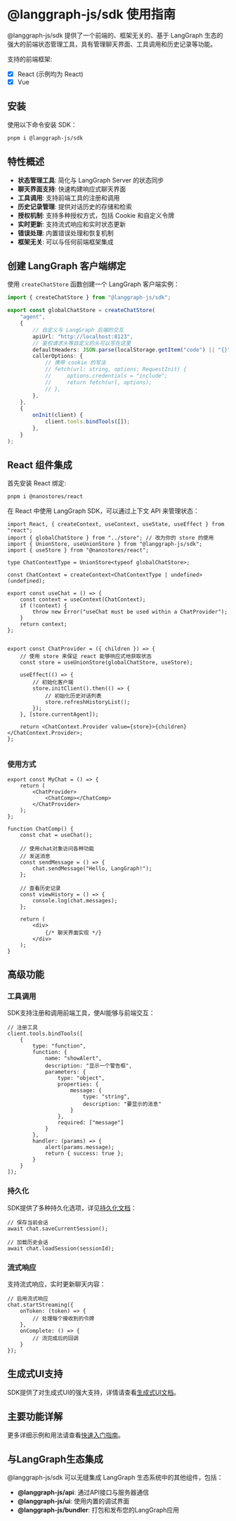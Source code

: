 # @langgraph-js/sdk 使用指南

@langgraph-js/sdk 提供了一个前端的、框架无关的、基于 LangGraph 生态的强大的前端状态管理工具，具有管理聊天界面、工具调用和历史记录等功能。

支持的前端框架:

- [x] React (示例均为 React)
- [x] Vue

## 安装

使用以下命令安装 SDK：

```sh
pnpm i @langgraph-js/sdk
```

## 特性概述

- **状态管理工具**: 简化与 LangGraph Server 的状态同步
- **聊天界面支持**: 快速构建响应式聊天界面
- **工具调用**: 支持前端工具的注册和调用
- **历史记录管理**: 提供对话历史的存储和检索
- **授权机制**: 支持多种授权方式，包括 Cookie 和自定义令牌
- **实时更新**: 支持流式响应和实时状态更新
- **错误处理**: 内置错误处理和恢复机制
- **框架无关**: 可以与任何前端框架集成

## 创建 LangGraph 客户端绑定

使用 `createChatStore` 函数创建一个 LangGraph 客户端实例：

```ts
import { createChatStore } from "@langgraph-js/sdk";

export const globalChatStore = createChatStore(
    "agent",
    {
        // 自定义与 LangGraph 后端的交互
        apiUrl: "http://localhost:8123",
        // 鉴权请求头等自定义的头可以写在这里
        defaultHeaders: JSON.parse(localStorage.getItem("code") || "{}"),
        callerOptions: {
            // 携带 cookie 的写法
            // fetch(url: string, options: RequestInit) {
            //     options.credentials = "include";
            //     return fetch(url, options);
            // },
        },
    },
    {
        onInit(client) {
            client.tools.bindTools([]);
        },
    }
);
```

## React 组件集成

首先安装 React 绑定:

```sh
pnpm i @nanostores/react
```

在 React 中使用 LangGraph SDK，可以通过上下文 API 来管理状态：

```tsx
import React, { createContext, useContext, useState, useEffect } from "react";
import { globalChatStore } from "../store"; // 改为你的 store 的使用
import { UnionStore, useUnionStore } from "@langgraph-js/sdk";
import { useStore } from "@nanostores/react";

type ChatContextType = UnionStore<typeof globalChatStore>;

const ChatContext = createContext<ChatContextType | undefined>(undefined);

export const useChat = () => {
    const context = useContext(ChatContext);
    if (!context) {
        throw new Error("useChat must be used within a ChatProvider");
    }
    return context;
};


export const ChatProvider = ({ children }) => {
    // 使用 store 来保证 react 能够响应式地获取状态
    const store = useUnionStore(globalChatStore, useStore);
    
    useEffect(() => {
        // 初始化客户端
        store.initClient().then(() => {
            // 初始化历史对话列表
            store.refreshHistoryList();
        });
    }, [store.currentAgent]);

    return <ChatContext.Provider value={store}>{children}</ChatContext.Provider>;
};


```

### 使用方式

```tsx
export const MyChat = () => {
    return (
        <ChatProvider>
            <ChatComp></ChatComp>
        </ChatProvider>
    );
};

function ChatComp() {
    const chat = useChat();
    
    // 使用chat对象访问各种功能
    // 发送消息
    const sendMessage = () => {
        chat.sendMessage("Hello, LangGraph!");
    };
    
    // 查看历史记录
    const viewHistory = () => {
        console.log(chat.messages);
    };
    
    return (
        <div>
            {/* 聊天界面实现 */}
        </div>
    );
}
```

## 高级功能

### 工具调用

SDK支持注册和调用前端工具，使AI能够与前端交互：

```tsx
// 注册工具
client.tools.bindTools([
    {
        type: "function",
        function: {
            name: "showAlert",
            description: "显示一个警告框",
            parameters: {
                type: "object",
                properties: {
                    message: {
                        type: "string",
                        description: "要显示的消息"
                    }
                },
                required: ["message"]
            }
        },
        handler: (params) => {
            alert(params.message);
            return { success: true };
        }
    }
]);
```

### 持久化

SDK提供了多种持久化选项，详见[持久化文档](./persistence/index.md)：

```tsx
// 保存当前会话
await chat.saveCurrentSession();

// 加载历史会话
await chat.loadSession(sessionId);
```

### 流式响应

支持流式响应，实时更新聊天内容：

```tsx
// 启用流式响应
chat.startStreaming({
    onToken: (token) => {
        // 处理每个接收到的令牌
    },
    onComplete: () => {
        // 流完成后的回调
    }
});
```

## 生成式UI支持

SDK提供了对生成式UI的强大支持，详情请查看[生成式UI文档](./generative-ui/index.md)。

## 主要功能详解

更多详细示例和用法请查看[快速入门指南](./quickstart.md)。

## 与LangGraph生态集成

@langgraph-js/sdk 可以无缝集成 LangGraph 生态系统中的其他组件，包括：

- **@langgraph-js/api**: 通过API接口与服务器通信
- **@langgraph-js/ui**: 使用内置的调试界面
- **@langgraph-js/bundler**: 打包和发布您的LangGraph应用
